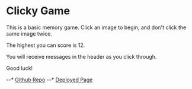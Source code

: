 # Clicky Game

This is a basic memory game. Click an image to begin, and don't click the same image twice.

The highest you can score is 12.

You will receive messages in the header as you click through.

Good luck!

--* [Github Repo](https://github.com/tomrennhack/clicky-game-renns)
--* [Deployed Page](https://tomrennhack.github.io/clicky-game-renns/)
